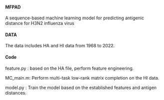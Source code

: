 #### MFPAD

A sequence-based machine learning model for predicting antigenic distance for H3N2 influenza virus

#### DATA

The data includes HA and HI data from 1968 to 2022.

#### Code

feature.py : based on the HA file, perform feature engineering.

MC_main.m: Perform multi-task low-rank matrix completion on the HI data. 

model.py : Train the model based on the established features and antigen distances.
